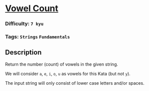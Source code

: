 # [Vowel Count](https://www.codewars.com/kata/54ff3102c1bad923760001f3)

### Difficulty: `7 kyu`

### Tags: `Strings` `Fundamentals`

## Description

Return the number (count) of vowels in the given string.

We will consider `a`, `e`, `i`, `o`, `u` as vowels for this Kata (but not `y`).

The input string will only consist of lower case letters and/or spaces.